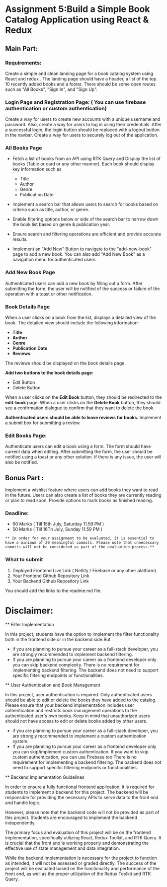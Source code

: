 # Assignment 5:Build a Simple Book Catalog Application using React & Redux 

## Main Part:

### Requirements:

Create a simple and clean landing page for a book catalog system using React and redux . The landing page should have a header, a list of the top 10 recently added books and a footer. There should be some  open routes such as "All Books", "Sign In", and "Sign Up". 

### Login Page and Registration Page: ( You can use firebase authentication or custom authentication) 

Create a way for users to create new accounts with a unique username and password. Also, create a way for users to log in using their credentials. After a successful login, the login button should be replaced with a logout button in the navbar. Create a way for users to securely log out of the application.
  
### All Books Page 

- Fetch a list of books from an API using RTK Query and Display the list of books (Table or card or any other manner). Each book should display key information such as
  * Title
  * Author
  * Genre
  * Publication Date

- Implement a search bar that allows users to search for books based on criteria such as title, author, or genre.

- Enable filtering options below or side of the search bar to narrow down the book list based on genre & publication year.

- Ensure search and filtering operations are efficient and provide accurate results.

- Implement an "Add New" Button to navigate to the "add-new-book" page to add a new book. You can also add "Add New Book" as a navigation menu for authenticated users.
  
### Add New Book Page

Authenticated users can add a new book by filling out a form. After submitting the form, the user will be notified of the success or failure of the operation with a toast or other notification.

### Book Details Page 

When a user clicks on a book from the list, displays a detailed view of the book. The detailed view should include the following information:

* **Title**
* **Author**
* **Genre**
* **Publication Date**
* **Reviews**

The reviews should be displayed on the book details page.

**Add two buttons to the book details page:**
   *  Edit Button
   *  Delete Button

When a user clicks on the **Edit Book** button, they should be redirected to the **edit-book** page. When a user clicks on the **Delete Book** button, they should see a confirmation dialogue to confirm that they want to delete the book.

**Authenticated users should be able to leave reviews for books.** Implement a submit box for submitting a review.
  
### Edit Books Page:

Authenticate users can edit a book  using  a form. The form should have current data when editing. After submitting the form, the user should be notified using a toast or any other solution. If there is any issue, the user will also be notified. 


## Bonus Part :

Implement a wishlist feature where users can add books they want to read in the future. Users can also create a list of books they are currently reading or plan to read soon. Provide options to mark books as finished reading.


### Deadline:

- 60 Marks ( Till 15th July, Saturday 11.59 PM  ) 
- 50 Marks  ( Till 16Th July, Sunday 11.59 PM )

 `** In order for your assignment to be evaluated, it is essential to have a minimum of 20 meaningful commits. Please note that unnecessary commits will not be considered as part of the evaluation process.**`


### What to submit

1. Deployed Frontend Live Link ( Netlify / Firebase  or any other platform)
2. Your Frontend Github  Repository Link
3. Your  Backend  Github Repository  Link 

You should add the links to the readme.md file.
  

# Disclaimer: 

** Filter Implementation

In this project, students have the option to implement the filter functionality both in the frontend side or in the backend side.But 
- if you are planning to pursue your career as a full-stack developer, you are strongly recommended to implement backend filtering. 
- If you are planning to pursue your career as a frontend developer only you can skip backend complexity. There is no requirement for implementing backend filtering. The backend does not need to support specific filtering endpoints or functionalities. 

** User Authentication and Book Management

In this project, user authentication is required. Only authenticated users should be able to edit or delete the books they have added to the catalog. Please ensure that your backend implementation includes user authentication and restricts book management operations to the authenticated user's own books. Keep in mind that unauthorized users should not have access to edit or delete books added by other users.
- if you are planning to pursue your career as a full-stack developer, you are strongly recommended to implement a custom authentication system. 
- If you are planning to pursue your career as a frontend developer only you can skip/implement custom authentication. If you want to skip custom authentication, you can use Firebase too There is no requirement for implementing a backend filtering. The backend does not need to support specific filtering endpoints or functionalities.


** Backend Implementation Guidelines

In order to ensure a fully functional frontend application, it is required for students to implement a backend for this project. The backend will be responsible for providing the necessary APIs to serve data to the front end and handle logic.

However, please note that the backend code will not be provided as part of this project. Students are encouraged to implement the backend independently.

The primary focus and evaluation of this project will be on the frontend implementation, specifically utilizing React, Redux Toolkit, and RTK Query. It is crucial that the front end is working properly and demonstrating the effective use of state management and data integration.

While the backend implementation is necessary for the project to function as intended, it will not be assessed or graded directly. The success of the project will be evaluated based on the functionality and performance of the front end, as well as the proper utilization of the Redux Toolkit and RTK Query.


